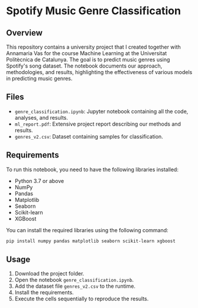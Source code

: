 
# Spotify Music Genre Classification

## Overview

This repository contains a university project that I created together with Annamaria Vas for the course Machine Learning at the Universitat Politècnica de Catalunya. The goal is to predict music genres using Spotify's song dataset. The notebook documents our approach, methodologies, and results, highlighting the effectiveness of various models in predicting music genres.

## Files

- `genre_classification.ipynb`: Jupyter notebook containing all the code, analyses, and results.
- `ml_report.pdf`: Extensive project report describing our methods and results.
- `genres_v2.csv`: Dataset containing samples for classification.

## Requirements

To run this notebook, you need to have the following libraries installed:

- Python 3.7 or above
- NumPy
- Pandas
- Matplotlib
- Seaborn
- Scikit-learn
- XGBoost

You can install the required libraries using the following command:

```bash
pip install numpy pandas matplotlib seaborn scikit-learn xgboost
```

## Usage
1.	Download the project folder.
2.	Open the notebook `genre_classification.ipynb`.
3.	Add the dataset file `genres_v2.csv` to the runtime.
4.	Install the requirements.
5.	Execute the cells sequentially to reproduce the results.
